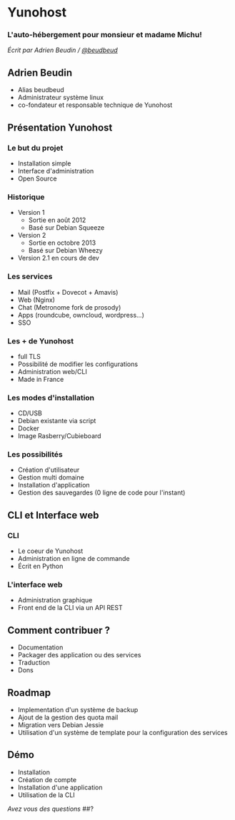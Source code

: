 # Yunohost



### L'auto-hébergement pour monsieur et madame  Michu!
_Écrit par Adrien Beudin / [@beudbeud](http://twitter.com/beudbeud)_



## Adrien Beudin
* Alias beudbeud
* Administrateur système linux
* co-fondateur et responsable technique de Yunohost


## Présentation Yunohost


### Le but du projet
* Installation simple
* Interface d'administration
* Open Source



### Historique
* Version 1 
     * Sortie en août 2012
     * Basé sur Debian Squeeze
* Version 2    
     * Sortie en octobre 2013
     * Basé sur Debian Wheezy
* Version 2.1 en cours de dev



### Les services
* Mail (Postfix + Dovecot + Amavis)
* Web (Nginx)
* Chat (Metronome fork de prosody)
* Apps (roundcube, owncloud, wordpress...)
* SSO 



### Les + de Yunohost
* full TLS 
* Possibilité de modifier les configurations
* Administration web/CLI
* Made in France



### Les modes d'installation
* CD/USB
* Debian existante via script
* Docker
* Image Rasberry/Cubieboard



### Les possibilités
* Création d'utilisateur
* Gestion multi domaine
* Installation d'application
* Gestion des sauvegardes (0 ligne de code pour l'instant)



## CLI et Interface web



### CLI
* Le coeur de Yunohost
* Administration en ligne de commande
* Écrit en Python



### L'interface web
* Administration graphique
* Front end de la CLI via un API REST



## Comment contribuer ?
* Documentation
* Packager des application ou des services
* Traduction
* Dons



## Roadmap
* Implementation d'un système de backup
* Ajout de la gestion des quota mail
* Migration vers Debian Jessie
* Utilisation d'un système de template pour la configuration des services



## Démo
* Installation
* Création de compte
* Installation d'une application
* Utilisation de la CLI



_Avez vous des questions_
##?
